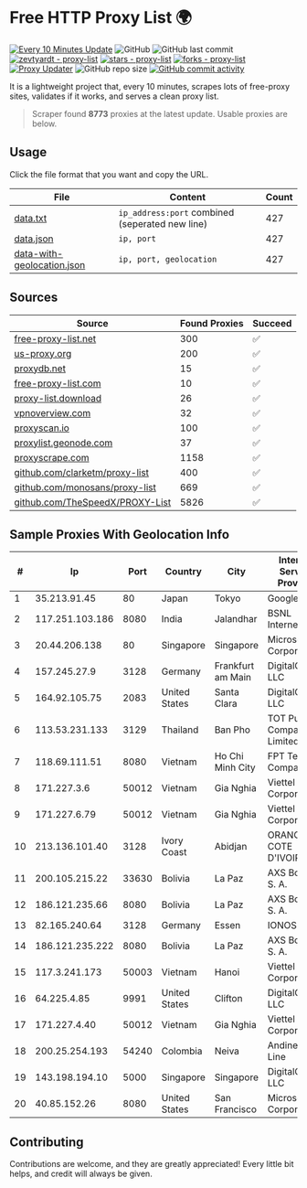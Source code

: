 
# Free HTTP Proxy List 🌍

[![Every 10 Minutes Update](https://github.com/mertguvencli/http-proxy-list/actions/workflows/main.yml/badge.svg?branch=main)](https://github.com/mertguvencli/http-proxy-list/actions/workflows/main.yml)
![GitHub](https://img.shields.io/github/license/mertguvencli/http-proxy-list)
![GitHub last commit](https://img.shields.io/github/last-commit/mertguvencli/http-proxy-list)
[![zevtyardt - proxy-list](https://img.shields.io/static/v1?label=zevtyardt&message=proxy-list&color=blue&logo=github)](https://github.com/zevtyardt/proxy-list "Go to GitHub repo")
[![stars - proxy-list](https://img.shields.io/github/stars/zevtyardt/proxy-list?style=social)](https://github.com/zevtyardt/proxy-list)
[![forks - proxy-list](https://img.shields.io/github/forks/zevtyardt/proxy-list?style=social)](https://github.com/zevtyardt/proxy-list)
[![Proxy Updater](https://github.com/zevtyardt/proxy-list/workflows/Proxy%20Updater/badge.svg)](https://github.com/zevtyardt/proxy-list/actions?query=workflow:"Proxy+Updater")
![GitHub repo size](https://img.shields.io/github/repo-size/zevtyardt/proxy-list)
[![GitHub commit activity](https://img.shields.io/github/commit-activity/m/zevtyardt/proxy-list?logo=commits)](https://github.com/zevtyardt/proxy-list/commits/main)

It is a lightweight project that, every 10 minutes, scrapes lots of free-proxy sites, validates if it works, and serves a clean proxy list.

> Scraper found **8773** proxies at the latest update. Usable proxies are below.

## Usage

Click the file format that you want and copy the URL.

|File|Content|Count|
|----|-------|-----|
|[data.txt](https://raw.githubusercontent.com/mertguvencli/http-proxy-list/main/proxy-list/data.txt)|`ip_address:port` combined (seperated new line)|427|
|[data.json](https://raw.githubusercontent.com/mertguvencli/http-proxy-list/main/proxy-list/data.json)|`ip, port`|427|
|[data-with-geolocation.json](https://raw.githubusercontent.com/mertguvencli/http-proxy-list/main/proxy-list/data-with-geolocation.json)|`ip, port, geolocation`|427|

## Sources

|Source|Found Proxies|Succeed|
|------|-------------|-------|
|[free-proxy-list.net](https://free-proxy-list.net)|300|✅|
|[us-proxy.org](https://www.us-proxy.org)|200|✅|
|[proxydb.net](http://proxydb.net)|15|✅|
|[free-proxy-list.com](https://free-proxy-list.com/?page=&port=&type%5B%5D=http&type%5B%5D=https&up_time=0&search=Search)|10|✅|
|[proxy-list.download](https://www.proxy-list.download/HTTP)|26|✅|
|[vpnoverview.com](https://vpnoverview.com/privacy/anonymous-browsing/free-proxy-servers)|32|✅|
|[proxyscan.io](https://www.proxyscan.io)|100|✅|
|[proxylist.geonode.com](https://proxylist.geonode.com/api/proxy-list?limit=300&page=1&sort_by=lastChecked&sort_type=desc&protocols=http,https)|37|✅|
|[proxyscrape.com](https://api.proxyscrape.com/v2/?request=displayproxies&protocol=http&timeout=10000&country=all&ssl=all&anonymity=all)|1158|✅|
|[github.com/clarketm/proxy-list](https://raw.githubusercontent.com/clarketm/proxy-list/master/proxy-list-raw.txt)|400|✅|
|[github.com/monosans/proxy-list](https://raw.githubusercontent.com/monosans/proxy-list/main/proxies/http.txt)|669|✅|
|[github.com/TheSpeedX/PROXY-List](https://raw.githubusercontent.com/TheSpeedX/PROXY-List/master/http.txt)|5826|✅|


## Sample Proxies With Geolocation Info

|#|Ip|Port|Country|City|Internet Service Provider|
|-|--|----|-------|----|-------------------------|
|1|35.213.91.45|80|Japan|Tokyo|Google LLC|
|2|117.251.103.186|8080|India|Jalandhar|BSNL Internet|
|3|20.44.206.138|80|Singapore|Singapore|Microsoft Corporation|
|4|157.245.27.9|3128|Germany|Frankfurt am Main|DigitalOcean, LLC|
|5|164.92.105.75|2083|United States|Santa Clara|DigitalOcean, LLC|
|6|113.53.231.133|3129|Thailand|Ban Pho|TOT Public Company Limited|
|7|118.69.111.51|8080|Vietnam|Ho Chi Minh City|FPT Telecom Company|
|8|171.227.3.6|50012|Vietnam|Gia Nghia|Viettel Corporation|
|9|171.227.6.79|50012|Vietnam|Gia Nghia|Viettel Corporation|
|10|213.136.101.40|3128|Ivory Coast|Abidjan|ORANGE COTE D'IVOIRE|
|11|200.105.215.22|33630|Bolivia|La Paz|AXS Bolivia S. A.|
|12|186.121.235.66|8080|Bolivia|La Paz|AXS Bolivia S. A.|
|13|82.165.240.64|3128|Germany|Essen|IONOS SE|
|14|186.121.235.222|8080|Bolivia|La Paz|AXS Bolivia S. A.|
|15|117.3.241.173|50003|Vietnam|Hanoi|Viettel Corporation|
|16|64.225.4.85|9991|United States|Clifton|DigitalOcean, LLC|
|17|171.227.4.40|50012|Vietnam|Gia Nghia|Viettel Corporation|
|18|200.25.254.193|54240|Colombia|Neiva|Andinet ON Line|
|19|143.198.194.10|5000|Singapore|Singapore|DigitalOcean, LLC|
|20|40.85.152.26|8080|United States|San Francisco|Microsoft Corporation|



## Contributing

Contributions are welcome, and they are greatly appreciated! Every
little bit helps, and credit will always be given.

